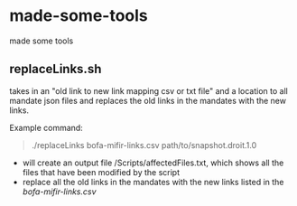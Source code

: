 # made-some-tools
made some tools 

## replaceLinks.sh

takes in an "old link to new link mapping csv or txt file" and a location to all mandate json files and replaces the old links in the mandates with the new links. 

Example command:

>./replaceLinks bofa-mifir-links.csv path/to/snapshot.droit.1.0

* will create an output file /Scripts/affectedFiles.txt, which shows all the files that have been modified by the script
* replace all the old links in the mandates with the new links listed in the *bofa-mifir-links.csv*
